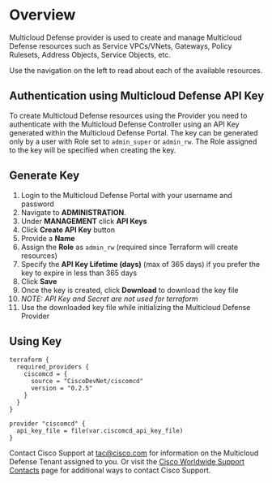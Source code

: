 # Overview

Multicloud Defense provider is used to create and manage Multicloud Defense resources such as Service VPCs/VNets, Gateways, Policy Rulesets, Address Objects, Service Objects, etc.

Use the navigation on the left to read about each of the available resources.

## Authentication using Multicloud Defense API Key

To create Multicloud Defense resources using the Provider you need to authenticate with the Multicloud Defense Controller using an API Key generated within the Multicloud Defense Portal. The key can be generated only by a user with Role set to `admin_super` or `admin_rw`.  The Role assigned to the key will be specified when creating the key.

## Generate Key

1. Login to the Multicloud Defense Portal with your username and password
1. Navigate to **ADMINISTRATION**.
1. Under **MANAGEMENT** click **API Keys**
1. Click **Create API Key** button
1. Provide a **Name**
1. Assign the **Role** as `admin_rw` (required since Terraform will create resources)
1. Specify the **API Key Lifetime (days)** (max of 365 days) if you prefer the key to expire in less than 365 days
1. Click **Save**
1. Once the key is created, click **Download** to download the key file
1. *NOTE: API Key and Secret are not used for terraform*
1. Use the downloaded key file while initializing the Multicloud Defense Provider

## Using Key

```hcl
terraform {
  required_providers {
    ciscomcd = {
      source = "CiscoDevNet/ciscomcd"
      version = "0.2.5"
    }
  }
}

provider "ciscomcd" {
  api_key_file = file(var.ciscomcd_api_key_file)
}
```

Contact Cisco Support at tac@cisco.com for information on the Multicloud Defense Tenant assigned to you.  Or visit the [Cisco Worldwide Support Contacts](https://www.cisco.com/c/en/us/support/web/tsd-cisco-worldwide-contacts.html) page for additional ways to contact Cisco Support.